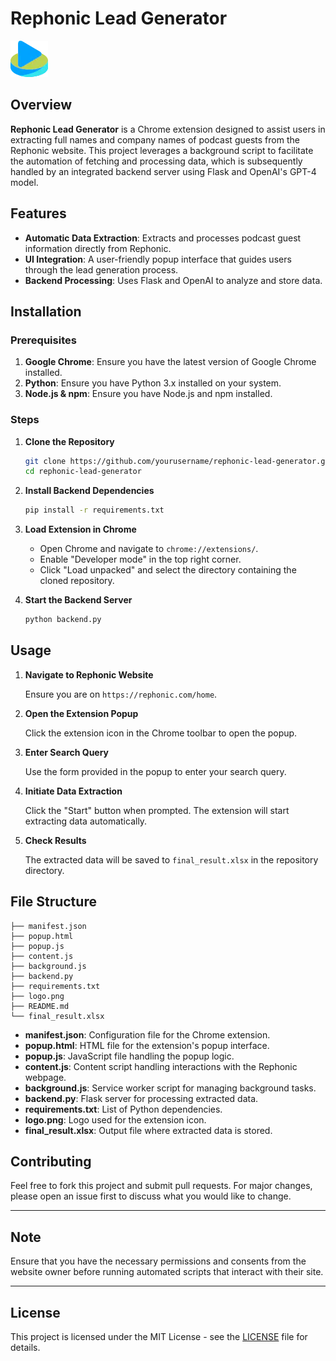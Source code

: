 # Rephonic Lead Generator

![Rephonic Lead Generator Logo](logo.png)

## Overview

**Rephonic Lead Generator** is a Chrome extension designed to assist users in extracting full names and company names of podcast guests from the Rephonic website. This project leverages a background script to facilitate the automation of fetching and processing data, which is subsequently handled by an integrated backend server using Flask and OpenAI's GPT-4 model.

## Features

- **Automatic Data Extraction**: Extracts and processes podcast guest information directly from Rephonic.
- **UI Integration**: A user-friendly popup interface that guides users through the lead generation process.
- **Backend Processing**: Uses Flask and OpenAI to analyze and store data.

## Installation

### Prerequisites

1. **Google Chrome**: Ensure you have the latest version of Google Chrome installed.
2. **Python**: Ensure you have Python 3.x installed on your system.
3. **Node.js & npm**: Ensure you have Node.js and npm installed.

### Steps

1. **Clone the Repository**

    ```sh
    git clone https://github.com/yourusername/rephonic-lead-generator.git
    cd rephonic-lead-generator
    ```

2. **Install Backend Dependencies**

    ```sh
    pip install -r requirements.txt
    ```

3. **Load Extension in Chrome**

    - Open Chrome and navigate to `chrome://extensions/`.
    - Enable "Developer mode" in the top right corner.
    - Click "Load unpacked" and select the directory containing the cloned repository.

4. **Start the Backend Server**

    ```sh
    python backend.py
    ```

## Usage

1. **Navigate to Rephonic Website**

    Ensure you are on `https://rephonic.com/home`.

2. **Open the Extension Popup**

    Click the extension icon in the Chrome toolbar to open the popup.

3. **Enter Search Query**

    Use the form provided in the popup to enter your search query.

4. **Initiate Data Extraction**

    Click the "Start" button when prompted. The extension will start extracting data automatically.

5. **Check Results**

    The extracted data will be saved to `final_result.xlsx` in the repository directory.

## File Structure

```plaintext
├── manifest.json
├── popup.html
├── popup.js
├── content.js
├── background.js
├── backend.py
├── requirements.txt
├── logo.png
├── README.md
└── final_result.xlsx
```

- **manifest.json**: Configuration file for the Chrome extension.
- **popup.html**: HTML file for the extension's popup interface.
- **popup.js**: JavaScript file handling the popup logic.
- **content.js**: Content script handling interactions with the Rephonic webpage.
- **background.js**: Service worker script for managing background tasks.
- **backend.py**: Flask server for processing extracted data.
- **requirements.txt**: List of Python dependencies.
- **logo.png**: Logo used for the extension icon.
- **final_result.xlsx**: Output file where extracted data is stored.

## Contributing

Feel free to fork this project and submit pull requests. For major changes, please open an issue first to discuss what you would like to change.

---

## Note

Ensure that you have the necessary permissions and consents from the website owner before running automated scripts that interact with their site.

---

## License

This project is licensed under the MIT License - see the [LICENSE](LICENSE) file for details.